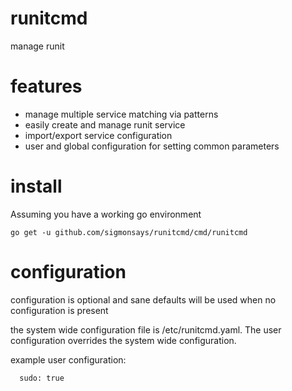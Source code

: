 # runitcmd

manage runit

# features
- manage multiple service matching via patterns
- easily create and manage runit service
- import/export service configuration
- user and global configuration for setting common parameters

# install

Assuming you have a working go environment

    go get -u github.com/sigmonsays/runitcmd/cmd/runitcmd

# configuration

configuration is optional and sane defaults will be used when no configuration is present

the system wide configuration file is /etc/runitcmd.yaml. The user configuration overrides the system
wide configuration.

example user configuration:

      sudo: true



